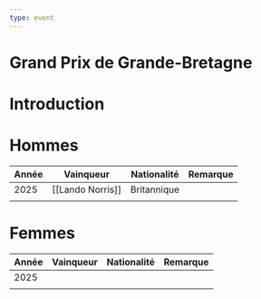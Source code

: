 ```yaml
---
type: event
---
```


# Grand Prix de Grande-Bretagne

# Introduction

# Hommes

| Année | Vainqueur        | Nationalité | Remarque |
| ----- | ---------------- | ----------- | -------- |
| 2025  | [[Lando Norris]] | Britannique |          |
|       |                  |             |          |
# Femmes

| Année | Vainqueur | Nationalité | Remarque |
| ----- | --------- | ----------- | -------- |
| 2025  |           |             |          |
|       |           |             |          |
